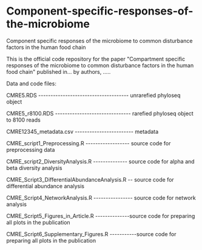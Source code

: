 # Component-specific-responses-of-the-microbiome
Component specific responses of the microbiome to common disturbance factors in the human food chain 

This is the official code repository for the paper "Compartment specific responses of the microbiome to common disturbance factors in the human food chain" published in... by authors, .....

Data and code files:

CMRE5.RDS ------------------------------------- unrarefied phyloseq object

CMRE5_r8100.RDS ------------------------------- rarefied phyloseq object to 8100 reads

CMRE12345_metadata.csv ------------------------ metadata

CMRE_script1_Preprocessing.R ------------------ source code for preprocessing data

CMRE_script2_DiversityAnalysis.R -------------- source code for alpha and beta diversity analysis

CMRE_Script3_DifferentialAbundanceAnalysis.R -- source code for differential abundance analysis

CMRE_Script4_NetworkAnalysis.R ---------------- source code for network analysis

CMRE_Script5_Figures_in_Article.R --------------source code for preparing all plots in the publication

CMRE_Script6_Supplementary_Figures.R -----------source code for preparing all plots in the publication
